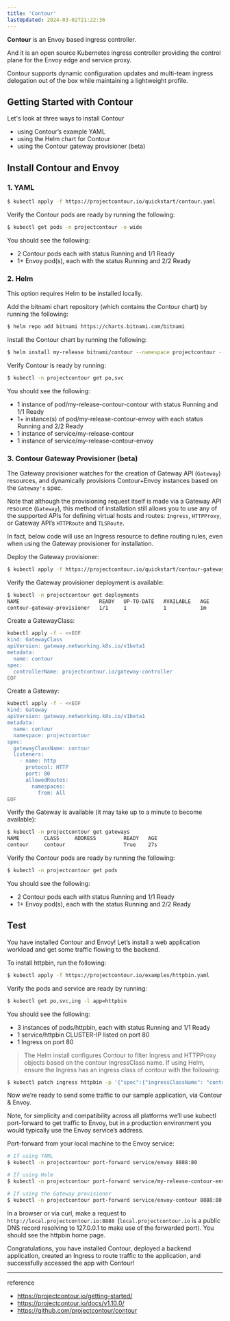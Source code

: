 ```yaml
---
title: 'Contour'
lastUpdated: 2024-03-02T21:22:36
---
```


**Contour** is an Envoy based ingress controller.

And it is an open source Kubernetes ingress controller providing the control plane for the Envoy edge and service proxy.​

Contour supports dynamic configuration updates and multi-team ingress delegation out of the box while maintaining a lightweight profile.

## Getting Started with Contour

Let's look at three ways to install Contour

- using Contour’s example YAML
- using the Helm chart for Contour
- using the Contour gateway provisioner (beta)

## Install Contour and Envoy

### 1. YAML

```bash
$ kubectl apply -f https://projectcontour.io/quickstart/contour.yaml
```

Verify the Contour pods are ready by running the following:

```bash
$ kubectl get pods -n projectcontour -o wide
```

You should see the following:

- 2 Contour pods each with status Running and 1/1 Ready
- 1+ Envoy pod(s), each with the status Running and 2/2 Ready

### 2. Helm

This option requires Helm to be installed locally.

Add the bitnami chart repository (which contains the Contour chart) by running the following:

```bash
$ helm repo add bitnami https://charts.bitnami.com/bitnami
```

Install the Contour chart by running the following:

```bash
$ helm install my-release bitnami/contour --namespace projectcontour --create-namespace
```

Verify Contour is ready by running:

```bash
$ kubectl -n projectcontour get po,svc
```

You should see the following:

- 1 instance of pod/my-release-contour-contour with status Running and 1/1 Ready
- 1+ instance(s) of pod/my-release-contour-envoy with each status Running and 2/2 Ready
- 1 instance of service/my-release-contour
- 1 instance of service/my-release-contour-envoy

### 3. Contour Gateway Provisioner (beta)

The Gateway provisioner watches for the creation of Gateway API (`Gateway`) resources, and dynamically provisions Contour+Envoy instances based on the `Gateway's` spec.

Note that although the provisioning request itself is made via a Gateway API resource (`Gateway`), this method of installation still allows you to use any of the supported APIs for defining virtual hosts and routes: `Ingress`, `HTTPProxy`, or Gateway API’s `HTTPRoute` and `TLSRoute`.

In fact, below code will use an Ingress resource to define routing rules, even when using the Gateway provisioner for installation.

Deploy the Gateway provisioner:

```bash
$ kubectl apply -f https://projectcontour.io/quickstart/contour-gateway-provisioner.yaml
```

Verify the Gateway provisioner deployment is available:

```bash
$ kubectl -n projectcontour get deployments
NAME                          READY   UP-TO-DATE   AVAILABLE   AGE
contour-gateway-provisioner   1/1     1            1           1m
```

Create a GatewayClass:

```bash
kubectl apply -f - <<EOF
kind: GatewayClass
apiVersion: gateway.networking.k8s.io/v1beta1
metadata:
  name: contour
spec:
  controllerName: projectcontour.io/gateway-controller
EOF
```

Create a Gateway:

```bash
kubectl apply -f - <<EOF
kind: Gateway
apiVersion: gateway.networking.k8s.io/v1beta1
metadata:
  name: contour
  namespace: projectcontour
spec:
  gatewayClassName: contour
  listeners:
    - name: http
      protocol: HTTP
      port: 80
      allowedRoutes:
        namespaces:
          from: All
EOF
```

Verify the Gateway is available (it may take up to a minute to become available):

```bash
$ kubectl -n projectcontour get gateways
NAME        CLASS     ADDRESS         READY   AGE
contour     contour                   True    27s
```

Verify the Contour pods are ready by running the following:

```bash
$ kubectl -n projectcontour get pods
```

You should see the following:

- 2 Contour pods each with status Running and 1/1 Ready
- 1+ Envoy pod(s), each with the status Running and 2/2 Ready

## Test

You have installed Contour and Envoy! Let’s install a web application workload and get some traffic flowing to the backend.

To install httpbin, run the following:

```bash
$ kubectl apply -f https://projectcontour.io/examples/httpbin.yaml
```

Verify the pods and service are ready by running:


```bash
$ kubectl get po,svc,ing -l app=httpbin
```

You should see the following:

- 3 instances of pods/httpbin, each with status Running and 1/1 Ready
- 1 service/httpbin CLUSTER-IP listed on port 80
- 1 Ingress on port 80

> The Helm install configures Contour to filter Ingress and HTTPProxy objects based on the contour IngressClass name. If using Helm, ensure the Ingress has an ingress class of contour with the following:


```bash
$ kubectl patch ingress httpbin -p '{"spec":{"ingressClassName": "contour"}}'
```

Now we’re ready to send some traffic to our sample application, via Contour & Envoy.

Note, for simplicity and compatibility across all platforms we’ll use kubectl port-forward to get traffic to Envoy, but in a production environment you would typically use the Envoy service’s address.

Port-forward from your local machine to the Envoy service:

```bash
# If using YAML
$ kubectl -n projectcontour port-forward service/envoy 8888:80

# If using Helm
$ kubectl -n projectcontour port-forward service/my-release-contour-envoy 8888:80

# If using the Gateway provisioner
$ kubectl -n projectcontour port-forward service/envoy-contour 8888:80
```

In a browser or via curl, make a request to `http://local.projectcontour.io:8888 `(`local.projectcontour.io` is a public DNS record resolving to 127.0.0.1 to make use of the forwarded port). You should see the httpbin home page.

Congratulations, you have installed Contour, deployed a backend application, created an Ingress to route traffic to the application, and successfully accessed the app with Contour!

---
reference
- https://projectcontour.io/getting-started/
- https://projectcontour.io/docs/v1.10.0/
- https://github.com/projectcontour/contour